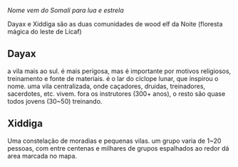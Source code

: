 *Nome vem do Somali para lua e estrela*

Dayax e Xiddiga são as duas comunidades de wood elf da Noite (floresta mágica do leste de Lícaf)
## Dayax
a vila mais ao sul. é mais perigosa, mas é importante por motivos religiosos, treinamento e fonte de materiais. é o lar do cíclope lunar, que inspirou o nome. uma vila centralizada, onde caçadores, druidas, treinadores, sacerdotes, etc. vivem. fora os instrutores (300+ anos), o resto são quase todos jovens (30~50) treinando.

## Xiddiga
Uma constelação de moradias e pequenas vilas. um grupo varia de 1~20 pessoas, com entre centenas e milhares de grupos espalhados ao redor dá area marcada no mapa.

